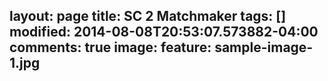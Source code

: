 layout: page
title: SC 2 Matchmaker
tags: []
modified: 2014-08-08T20:53:07.573882-04:00
comments: true
image:
  feature: sample-image-1.jpg
---
